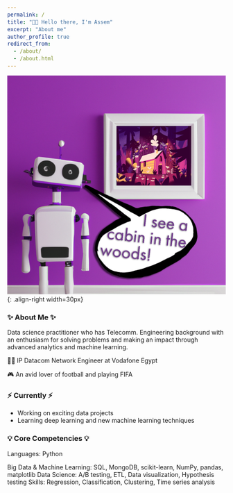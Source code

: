 ```yaml
---
permalink: /
title: "👋🏼 Hello there, I'm Assem"
excerpt: "About me"
author_profile: true
redirect_from: 
  - /about/
  - /about.html
---
```


![Illustration of combining vision and language modalities](/images/image_to_text_vis.png){: .align-right width=30px}
### ✨ About Me ✨
Data science practitioner who has Telecomm. Engineering background with an enthusiasm for solving problems and making an impact through advanced analytics and machine learning.

👨‍💻 IP Datacom Network Engineer at Vodafone Egypt

🎮 An avid lover of football and playing FIFA

### ⚡️ Currently ⚡️
- Working on exciting data projects
- Learning deep learning and new machine learning techniques

### 💡 Core Competencies 💡
Languages: Python

Big Data & Machine Learning: SQL, MongoDB, scikit-learn, NumPy, pandas, matplotlib
Data Science: A/B testing, ETL, Data visualization, Hypothesis testing
Skills: Regression, Classification, Clustering, Time series analysis
